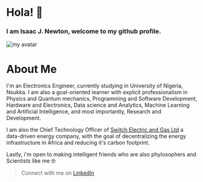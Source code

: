 # Hola! 👋
### I am Isaac J. Newton, welcome to my github profile.
![my avatar](https://github.com/fluxion9/fluxion9/blob/main/isaac_2.jpg)
# **About Me**
I'm an Electronics Engineer, currently studying in University of Nigeria, Nsukka. I am also a goal-oriented learner with explicit professionalism in Physics and Quantum mechanics, Programming and Software Development, Hardware and Electronics, Data science and Analytics, Machine Learning and Artificial Intelligence, and most importantly, Research and Development.


I am also the Chief Technology Officer of [Switch Electric and Gas Ltd](https://www.linkedin.com/company/whynotswitch/) a data-driven energy company, with the goal of decentralizing the energy infrastructure in Africa and reducing it's carbon footprint.


Lastly, i'm open to making intelligent friends who are also phylosophers and Scientists like me :nerd_face: 
> Connect with me on [LinkedIn](https://www.linkedin.com/in/isaac-j-newton-318160203/)
